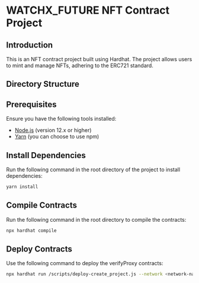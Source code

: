 # WATCHX_FUTURE NFT Contract Project

## Introduction

This is an NFT contract project built using Hardhat. The project allows users to mint and manage NFTs, adhering to the ERC721 standard.

## Directory Structure


## Prerequisites

Ensure you have the following tools installed:

- [Node.js](https://nodejs.org/) (version 12.x or higher)
- [Yarn](https://yarnpkg.com/) (you can choose to use npm)

## Install Dependencies

Run the following command in the root directory of the project to install dependencies:

```bash
yarn install
```
## Compile Contracts
Run the following command in the root directory to compile the contracts:
```bash
npx hardhat compile
```
## Deploy Contracts
Use the following command to deploy the verifyProxy contracts:
```bash
npx hardhat run /scripts/deploy-create_project.js --network <network-name>
```
